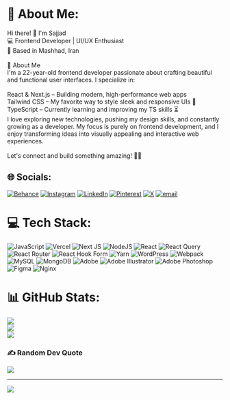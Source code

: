 # 💫 About Me:
Hi there! 👋 I'm Sajjad<br>💻 Frontend Developer | UI/UX Enthusiast<br>📍 Based in Mashhad, Iran<br><br>🚀 About Me<br>I'm a 22-year-old frontend developer passionate about crafting beautiful and functional user interfaces. I specialize in:<br><br>React & Next.js – Building modern, high-performance web apps<br>Tailwind CSS – My favorite way to style sleek and responsive UIs 💙<br>TypeScript – Currently learning and improving my TS skills ⏳<br>I love exploring new technologies, pushing my design skills, and constantly growing as a developer. My focus is purely on frontend development, and I enjoy transforming ideas into visually appealing and interactive web experiences.<br><br>Let's connect and build something amazing! 🚀✨


## 🌐 Socials:
[![Behance](https://img.shields.io/badge/Behance-1769ff?logo=behance&logoColor=white)](https://behance.net/cassio707) [![Instagram](https://img.shields.io/badge/Instagram-%23E4405F.svg?logo=Instagram&logoColor=white)](https://instagram.com/cassio707) [![LinkedIn](https://img.shields.io/badge/LinkedIn-%230077B5.svg?logo=linkedin&logoColor=white)](https://linkedin.com/in/cassio707) [![Pinterest](https://img.shields.io/badge/Pinterest-%23E60023.svg?logo=Pinterest&logoColor=white)](https://pinterest.com/cassio7020) [![X](https://img.shields.io/badge/X-black.svg?logo=X&logoColor=white)](https://x.com/cassio707) [![email](https://img.shields.io/badge/Email-D14836?logo=gmail&logoColor=white)](mailto:cassio7072@gmail.com) 

# 💻 Tech Stack:
![JavaScript](https://img.shields.io/badge/javascript-%23323330.svg?style=for-the-badge&logo=javascript&logoColor=%23F7DF1E) ![Vercel](https://img.shields.io/badge/vercel-%23000000.svg?style=for-the-badge&logo=vercel&logoColor=white) ![Next JS](https://img.shields.io/badge/Next-black?style=for-the-badge&logo=next.js&logoColor=white) ![NodeJS](https://img.shields.io/badge/node.js-6DA55F?style=for-the-badge&logo=node.js&logoColor=white) ![React](https://img.shields.io/badge/react-%2320232a.svg?style=for-the-badge&logo=react&logoColor=%2361DAFB) ![React Query](https://img.shields.io/badge/-React%20Query-FF4154?style=for-the-badge&logo=react%20query&logoColor=white) ![React Router](https://img.shields.io/badge/React_Router-CA4245?style=for-the-badge&logo=react-router&logoColor=white) ![React Hook Form](https://img.shields.io/badge/React%20Hook%20Form-%23EC5990.svg?style=for-the-badge&logo=reacthookform&logoColor=white) ![Yarn](https://img.shields.io/badge/yarn-%232C8EBB.svg?style=for-the-badge&logo=yarn&logoColor=white) ![WordPress](https://img.shields.io/badge/WordPress-%23117AC9.svg?style=for-the-badge&logo=WordPress&logoColor=white) ![Webpack](https://img.shields.io/badge/webpack-%238DD6F9.svg?style=for-the-badge&logo=webpack&logoColor=black) ![MySQL](https://img.shields.io/badge/mysql-4479A1.svg?style=for-the-badge&logo=mysql&logoColor=white) ![MongoDB](https://img.shields.io/badge/MongoDB-%234ea94b.svg?style=for-the-badge&logo=mongodb&logoColor=white) ![Adobe](https://img.shields.io/badge/adobe-%23FF0000.svg?style=for-the-badge&logo=adobe&logoColor=white) ![Adobe Illustrator](https://img.shields.io/badge/adobe%20illustrator-%23FF9A00.svg?style=for-the-badge&logo=adobe%20illustrator&logoColor=white) ![Adobe Photoshop](https://img.shields.io/badge/adobe%20photoshop-%2331A8FF.svg?style=for-the-badge&logo=adobe%20photoshop&logoColor=white) ![Figma](https://img.shields.io/badge/figma-%23F24E1E.svg?style=for-the-badge&logo=figma&logoColor=white) ![Nginx](https://img.shields.io/badge/nginx-%23009639.svg?style=for-the-badge&logo=nginx&logoColor=white)

# 📊 GitHub Stats:
![](https://github-readme-stats.vercel.app/api?username=cassio707&theme=blue_navy&hide_border=true&include_all_commits=true&count_private=true)<br/>
![](https://github-readme-streak-stats.herokuapp.com/?user=cassio707&theme=blue_navy&hide_border=true)<br/>
![](https://github-readme-stats.vercel.app/api/top-langs/?username=cassio707&theme=blue_navy&hide_border=true&include_all_commits=true&count_private=true&layout=compact)

### ✍️ Random Dev Quote
![](https://quotes-github-readme.vercel.app/api?type=horizontal&theme=tokyonight)

---
[![](https://visitcount.itsvg.in/api?id=cassio707&icon=0&color=0)](https://visitcount.itsvg.in)

<!-- Proudly created with GPRM ( https://gprm.itsvg.in ) -->
